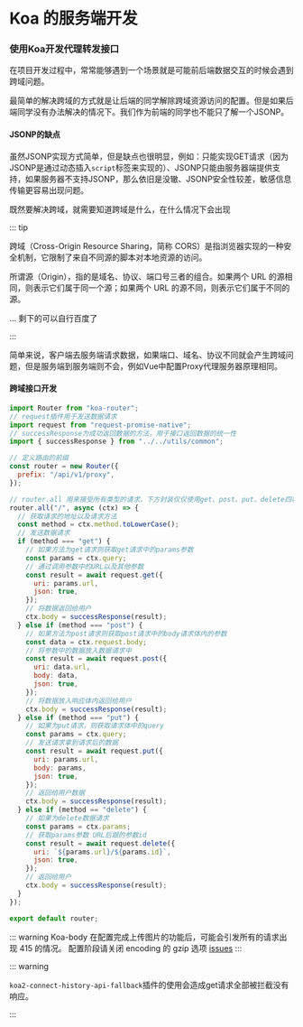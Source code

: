 # Koa 的服务端开发

### 使用Koa开发代理转发接口

在项目开发过程中，常常能够遇到一个场景就是可能前后端数据交互的时候会遇到跨域问题。

最简单的解决跨域的方式就是让后端的同学解除跨域资源访问的配置。但是如果后端同学没有办法解决的情况下。我们作为前端的同学也不能只了解一个JSONP。

#### JSONP的缺点

虽然JSONP实现方式简单，但是缺点也很明显，例如：只能实现GET请求（因为JSONP是通过动态插入`script`标签来实现的）、JSONP只能由服务器端提供支持，如果服务器不支持JSONP，那么依旧是没辙、JSONP安全性较差，敏感信息传输更容易出现问题。

既然要解决跨域，就需要知道跨域是什么，在什么情况下会出现

::: tip

跨域（Cross-Origin Resource Sharing，简称 CORS）是指浏览器实现的一种安全机制，它限制了来自不同源的脚本对本地资源的访问。

所谓源（Origin），指的是域名、协议、端口号三者的组合。如果两个 URL 的源相同，则表示它们属于同一个源；如果两个 URL 的源不同，则表示它们属于不同的源。

... 剩下的可以自行百度了

:::

简单来说，客户端去服务端请求数据，如果端口、域名、协议不同就会产生跨域问题，但是服务端到服务端则不会，例如Vue中配置Proxy代理服务器原理相同。

#### 跨域接口开发

```js
import Router from "koa-router";
// request插件用于发送数据请求
import request from "request-promise-native";
// successResponse为成功返回数据的方法，用于接口返回数据的统一性
import { successResponse } from "../../utils/common";

// 定义路由的前缀
const router = new Router({
  prefix: "/api/v1/proxy",
});

// router.all 用来接受所有类型的请求，下方封装仅仅使用get、post、put、delete四种RESTfull风格的API
router.all("/", async (ctx) => {
  // 获取请求的地址以及请求方法
  const method = ctx.method.toLowerCase();
  // 发送数据请求
  if (method === "get") {
    // 如果方法为get请求则获取get请求中的params参数
    const params = ctx.query;
    // 通过调用参数中的URL以及其他参数
    const result = await request.get({
      uri: params.url,
      json: true,
    });
    // 将数据返回给用户
    ctx.body = successResponse(result);
  } else if (method === "post") {
    // 如果方法为post请求则获取post请求中的body请求体内的参数
    const data = ctx.request.body;
    // 将参数中的数据放入数据请求中
    const result = await request.post({
      uri: data.url,
      body: data,
      json: true,
    });
    // 将数据放入响应体内返回给用户
    ctx.body = successResponse(result);
  } else if (method === "put") {
    // 如果为put请求，则获取请求体中的query
    const params = ctx.query;
    // 发送请求拿到请求后的数据
    const result = await request.put({
      uri: params.url,
      body: params,
      json: true,
    });
    // 返回给用户数据
    ctx.body = successResponse(result);
  } else if (method == "delete") {
    // 如果为delete数据请求
    const params = ctx.params;
    // 获取params参数 URL后跟的参数id
    const result = await request.delete({
      uri: `${params.url}/${params.id}`,
      json: true,
    });
    // 返回给用户
    ctx.body = successResponse(result);
  }
});

export default router;
```



::: warning
Koa-body 在配置完成上传图片的功能后，可能会引发所有的请求出现 415 的情况。
配置阶段请关闭 encoding 的 gzip 选项
[issues](https://github.com/koajs/koa-body/issues/185)
:::

::: warning

`koa2-connect-history-api-fallback`插件的使用会造成get请求全部被拦截没有响应。

:::
